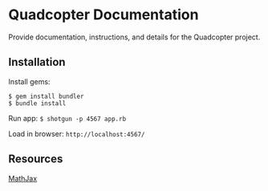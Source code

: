 # Quadcopter Documentation

Provide documentation, instructions, and details for the Quadcopter project.

## Installation

Install gems:
```
$ gem install bundler
$ bundle install
```

Run app:
`$ shotgun -p 4567 app.rb`

Load in browser:
`http://localhost:4567/`

## Resources
[MathJax](http://docs.mathjax.org/en/v1.1-latest/start.html)
